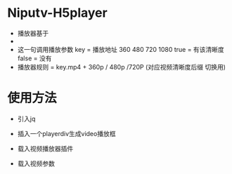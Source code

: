 # Niputv-H5player

- 播放器基于
- <div data-key='{"key": "2.mp4", "360": true, "480": true, "720": true, "1080": true, "2k": false, "4k": false}' id="videokey"></div>
- 这一句调用播放参数 key = 播放地址 360 480 720 1080 true = 有该清晰度 false = 没有
- 播放器规则 = key.mp4 + 360p / 480p /720P (对应视频清晰度后缀 切换用)

# 使用方法

- 引入jq
<script type="text/javascript" src="jquery.min.js"></script>

- 插入一个playerdiv生成video播放框
<div id="player"></div>

- 载入视频播放器插件
<script type="text/javascript" src="niputv-player.js" charset="utf-8"></script>

- 载入视频参数
<div data-key='{"key": "33eed67c3b8aff050e756e7b4574c32f011206.mp4", "360": true, "480": true, "720": true, "1080": true, "2k": false, "4k": false}' id="videokey"></div>